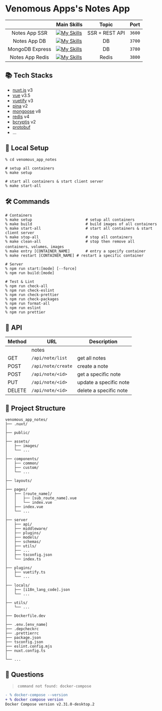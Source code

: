 # Venomous Apps's Notes App

|                 | Main Skills                                                                                                  |     Topic      |  Port  |
| :-------------: | ------------------------------------------------------------------------------------------------------------ | :------------: | :----: |
|  Notes App SSR  | [![My Skills](https://skillicons.dev/icons?i=docker,nuxt,vue&perline=4&theme=light)](https://skillicons.dev) | SSR + REST API | `3600` |
|  Notes App DB   | [![My Skills](https://skillicons.dev/icons?i=docker,mongodb&perline=4&theme=light)](https://skillicons.dev)  |       DB       | `3700` |
| MongoDB Express | [![My Skills](https://skillicons.dev/icons?i=docker,mongodb&perline=4&theme=light)](https://skillicons.dev)  |       DB       | `3780` |
| Notes App Redis | [![My Skills](https://skillicons.dev/icons?i=docker,redis&perline=4&theme=light)](https://skillicons.dev)    |     Redis      | `3800` |

## 📚 Tech Stacks

- [nuxt.js]() v3
- [vue]() v3.5
- [vuetify]() v3
- [pina]() v2
- [mongoose]() v8
- [redis]() v4
- [bcryptjs]() v2
- [protobuf](https://github.com/BlaxBerry333/venomous_app_protobuf)
- ...

## 🚀 Local Setup

```shell
% cd venomous_app_notes

# setup all containers
% make setup

# start all containers & start client server
% make start-all
```

## 🛠 Commands

```shell
# Containers
% make setup                        # setup all containers
% make build                        # build images of all containers
% make start-all                    # start all containers & start client server
% make stop-all                     # stop all containers
% make clean-all                    # stop then remove all containers、volumes、images
% make entry [CONTAINER_NAME]       # entry a specify container
% make restart [CONTAINER_NAME] # restart a specific container

# Server
% npm run start:[mode] [--force]
% npm run build:[mode]

# Test & Lint
% npm run check-all
% npm run check-eslint
% npm run check-prettier
% npm run check-packages
% npm run format-all
% npm run eslint
% npm run prettier
```

## 🔗 API

| Method | URL                | Description            |
| ------ | ------------------ | ---------------------- |
|        | notes              |                        |
| GET    | `/api/note/list`   | get all notes          |
| POST   | `/api/note/create` | create a note          |
| POST   | `/api/note/<id>`   | get a specific note    |
| PUT    | `/api/note/<id>`   | update a specific note |
| DELETE | `/api/note/<id>`   | delete a specific note |

## 📂 Project Structure

```shell
venomous_app_notes/
├── .nuxt/
│
├── public/
│
├── assets/
│   ├── images/
│   └── ...
│
├── components/
│   ├── common/
│   ├── custom/
│   └── ...
│
├── layouts/
│
├── pages/
│   ├── [route_name]/
│   │   ├── [sub_route_name].vue
│   │   └── index.vue
│   ├── index.vue
│   └── ...
│
├── server
│   ├── api/
│   ├── middleware/
│   ├── plugins/
│   ├── models/
│   ├── schemas/
│   ├── utils/
│   ├── ...
│   ├── tsconfig.json
│   └── index.ts
│
├── plugins/
│   ├── vuetify.ts
│   └── ...
│
├── locals/
│   ├── [i18n_lang_code].json
│   └── ...
│
├── utils/
│   └── ...
│
├── Dockerfile.dev
│
├── .env.[env_name]
├── .depcheckrc
├── .prettierrc
├── package.json
├── tsconfig.json
├── eslint.config.mjs
├── nuxt.config.ts
│
└── ...
```

## 🤔 Questions

> `command not found: docker-compose`

```diff
- % docker-compose --version
+ % docker compose version
Docker Compose version v2.31.0-desktop.2
```
